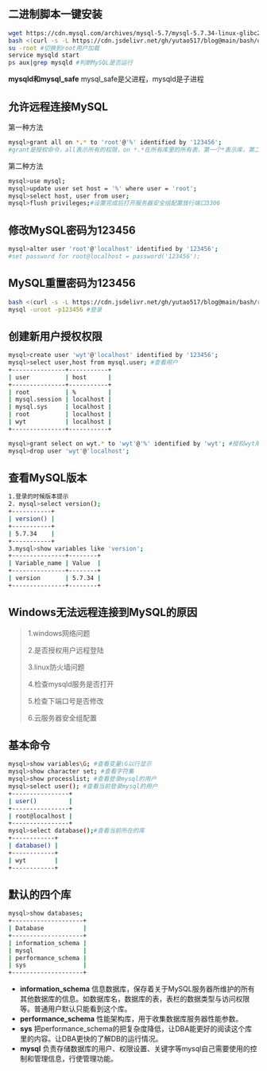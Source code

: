 ## 二进制脚本一键安装
```bash
wget https://cdn.mysql.com/archives/mysql-5.7/mysql-5.7.34-linux-glibc2.12-x86_64.tar.gz #下载二进制安装包
bash <(curl -s -L https://cdn.jsdelivr.net/gh/yutao517/blog@main/bash/one-key-install-mysql)
su -root #切换到root用户加载
service mysqld start
ps aux|grep mysqld #判断MySQL是否运行
```
**mysqld和mysql_safe**
mysql_safe是父进程，mysqld是子进程

## 允许远程连接MySQL
		
第一种方法
```bash
mysql>grant all on *.* to 'root'@'%' identified by '123456';
#grant是授权命令，all表示所有的权限，on *.*在所有库里的所有表，第一个*表示库，第二个*表示表，to 'root'@'%'表示允许root这个用户从任何地方连接过来登录，设置密码为123456
```
第二种方法
```bash
mysql>use mysql;
mysql>update user set host = '%' where user = 'root';
mysql>select host, user from user;
mysql>flush privileges;#设置完成后打开服务器安全组配置放行端口3306
```
## 修改MySQL密码为123456
```bash
mysql>alter user 'root'@'localhost' identified by '123456';
#set password for root@localhost = password('123456'); 
```
## MySQL重置密码为123456

```bash
bash <(curl -s -L https://cdn.jsdelivr.net/gh/yutao517/blog@main/bash/reset-mysql-pwd.sh)
mysql -uroot -p123456 #登录
```
## 创建新用户授权权限

```bash
mysql>create user 'wyt'@'localhost' identified by '123456';
mysql>select user,host from mysql.user; #查看用户
+---------------+-----------+
| user          | host      |
+---------------+-----------+
| root          | %         |
| mysql.session | localhost |
| mysql.sys     | localhost |
| root          | localhost |
| wyt           | localhost |
+---------------+-----------+

mysql>grant select on wyt.* to 'wyt'@'%' identified by 'wyt'; #授权wyt用户密码为wyt从任意地方登录，只能查看wyt数据库
mysql>drop user 'wyt'@'localhost';
```


## 查看MySQL版本

```bash
1.登录的时候版本提示
2. mysql>select version();
+-----------+
| version() |
+-----------+
| 5.7.34    |
+-----------+
3.mysql>show variables like 'version';
+---------------+--------+
| Variable_name | Value  |
+---------------+--------+
| version       | 5.7.34 |
+---------------+--------+

```

## Windows无法远程连接到MySQL的原因

> 1.windows网络问题
> 
> 2.是否授权用户远程登陆
> 
> 3.linux防火墙问题
> 
> 4.检查mysqld服务是否打开
> 
> 5.检查下端口号是否修改
> 
> 6.云服务器安全组配置

## 基本命令

```bash
mysql>show variables\G; #查看变量\G以行显示
mysql>show character set; #查看字符集
mysql>show processlist; #查看登录mysql的用户
mysql>select user(); #查看当前登录mysql的用户
+----------------+
| user()         |
+----------------+
| root@localhost |
+----------------+
mysql>select database();#查看当前所在的库
+------------+
| database() |
+------------+
| wyt        |
+------------+
```
## 默认的四个库

```bash
mysql>show databases;
+--------------------+
| Database           |
+--------------------+
| information_schema |
| mysql              |
| performance_schema |
| sys                |
+--------------------+
```
- **information_schema**
信息数据库，保存着关于MySQL服务器所维护的所有其他数据库的信息。如数据库名，数据库的表，表栏的数据类型与访问权限等。普通用户默认只能看到这个库。
- **performance_schema** 
性能架构库，用于收集数据库服务器性能参数。
- **sys**
把performance_schema的把复杂度降低，让DBA能更好的阅读这个库里的内容。让DBA更快的了解DB的运行情况。
- **mysql**
负责存储数据库的用户、权限设置、关键字等mysql自己需要使用的控制和管理信息，行使管理功能。

